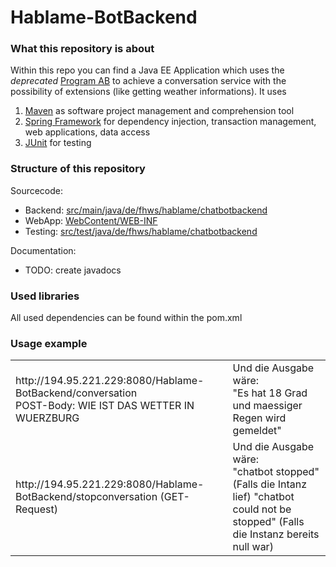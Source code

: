 # Hablame-BotBackend

### What this repository is about
Within this repo you can find a Java EE Application which uses the _deprecated_ <a href="https://code.google.com/p/program-ab/" title="Program AB is the reference implementation of the AIML 2.0 draft specification">Program AB</a> to achieve a conversation service with the possibility of extensions (like getting weather informations).
It uses

1. <a href="https://maven.apache.org/" title="Maven is a build automation tool used primarily for Java projects">Maven</a> as software project management and comprehension tool
2. <a href="http://spring.io/" title="The Spring Framework is an application framework and inversion of control container for the Java platform">Spring Framework</a> for dependency injection, transaction management, web applications, data access
3. <a href="http://junit.org/" title="A programmer-oriented testing framework for Java">JUnit</a> for testing


### Structure of this repository
Sourcecode:
 - Backend: [src/main/java/de/fhws/hablame/chatbotbackend](https://github.com/TeamChatbot/Hablame-BotBackend/tree/master/src/main/java/de/fhws/hablame/chatbotbackend)
 - WebApp: [WebContent/WEB-INF](https://github.com/TeamChatbot/Hablame-BotBackend/tree/master/WebContent/WEB-INF)
 - Testing: [src/test/java/de/fhws/hablame/chatbotbackend](https://github.com/TeamChatbot/Hablame-BotBackend/tree/master/src/test/java/de/fhws/hablame/chatbotbackend)
 
Documentation:
 - TODO: create javadocs

### Used libraries
All used dependencies can be found within the pom.xml

### Usage example
<table>
    <tr>
        <td>
          http://194.95.221.229:8080/Hablame-BotBackend/conversation<br>
          POST-Body: WIE IST DAS WETTER IN WUERZBURG
        </td>
        <td>
          Und die Ausgabe wäre:<br>
          "Es hat 18 Grad und maessiger Regen wird gemeldet"
        </td>
    </tr>
    <tr>
     <td>
       http://194.95.221.229:8080/Hablame-BotBackend/stopconversation
       (GET-Request)
     </td>
     <td>
       Und die Ausgabe wäre:<br>
       "chatbot stopped" (Falls die Intanz lief)
       "chatbot could not be stopped" (Falls die Instanz bereits null war)
     </td>
    </tr>
</table>
